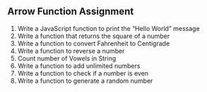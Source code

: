 ## Arrow Function Assignment
1. Write a JavaScript function to print the “Hello World” message
2. Write a function that returns the square of a number
3. Write a function to convert Fahrenheit to Centigrade
4. Write a function to reverse a number
5. Count number of Vowels in String
6. Write a function to add unlimited numbers
7. Write a function to check if a number is even 
8. Write a function to generate a random number